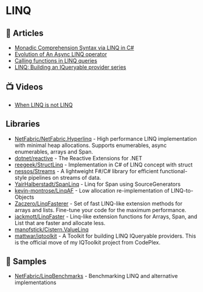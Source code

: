 # LINQ

## 📕 Articles
- [Monadic Comprehension Syntax via LINQ in C#](https://tyrrrz.me/blog/monadic-comprehension-via-linq)
- [Evolution of An Async LINQ operator](http://blog.i3arnon.com/2021/07/12/async-linq-operator/)
- [Calling functions in LINQ queries](http://tomasp.net/blog/linq-expand.aspx/)
- [LINQ: Building an IQueryable provider series](https://docs.microsoft.com/en-us/archive/blogs/mattwar/linq-building-an-iqueryable-provider-series)
## 📺 Videos
- [When LINQ is not LINQ](https://www.youtube.com/watch?v=t2NA1hHT1JE)

## Libraries
- [NetFabric/NetFabric.Hyperlinq](https://github.com/NetFabric/NetFabric.Hyperlinq) - High performance LINQ implementation with minimal heap allocations. Supports enumerables, async enumerables, arrays and Span<T>.
- [dotnet/reactive](https://github.com/dotnet/reactive) - The Reactive Extensions for .NET
- [reegeek/StructLinq](https://github.com/reegeek/StructLinq) - Implementation in C# of LINQ concept with struct
- [nessos/Streams](https://github.com/nessos/Streams) - A lightweight F#/C# library for efficient functional-style pipelines on streams of data.
- [YairHalberstadt/SpanLinq](https://github.com/YairHalberstadt/SpanLinq) - Linq for Span<T> using SourceGenerators
- [kevin-montrose/LinqAF](https://github.com/kevin-montrose/LinqAF) - Low allocation re-implementation of LINQ-to-Objects
- [Zaczero/LinqFasterer](https://github.com/Zaczero/LinqFasterer) - Set of fast LINQ-like extension methods for arrays and lists. Fine-tune your code for the maximum performance.
- [jackmott/LinqFaster](https://github.com/jackmott/LinqFaster) - Linq-like extension functions for Arrays, Span<T>, and List<T> that are faster and allocate less.
- [manofstick/Cistern.ValueLinq](https://github.com/manofstick/Cistern.ValueLinq)
- [mattwar/iqtoolkit](https://github.com/mattwar/iqtoolkit) - A Toolkit for building LINQ IQueryable providers. This is the official move of my IQToolkit project from CodePlex.
## 🚀 Samples
- [NetFabric/LinqBenchmarks](https://github.com/NetFabric/LinqBenchmarks) - Benchmarking LINQ and alternative implementations